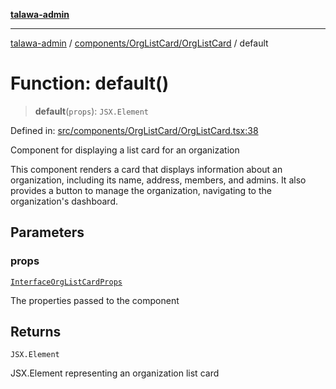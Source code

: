[**talawa-admin**](../../../../README.md)

***

[talawa-admin](../../../../README.md) / [components/OrgListCard/OrgListCard](../README.md) / default

# Function: default()

> **default**(`props`): `JSX.Element`

Defined in: [src/components/OrgListCard/OrgListCard.tsx:38](https://github.com/gautam-divyanshu/talawa-admin/blob/9fec1eef6a4674b14f6abe30e3be3844537d8dc2/src/components/OrgListCard/OrgListCard.tsx#L38)

Component for displaying a list card for an organization

This component renders a card that displays information about an organization,
including its name, address, members, and admins. It also provides a button
to manage the organization, navigating to the organization's dashboard.

## Parameters

### props

[`InterfaceOrgListCardProps`](../interfaces/InterfaceOrgListCardProps.md)

The properties passed to the component

## Returns

`JSX.Element`

JSX.Element representing an organization list card
